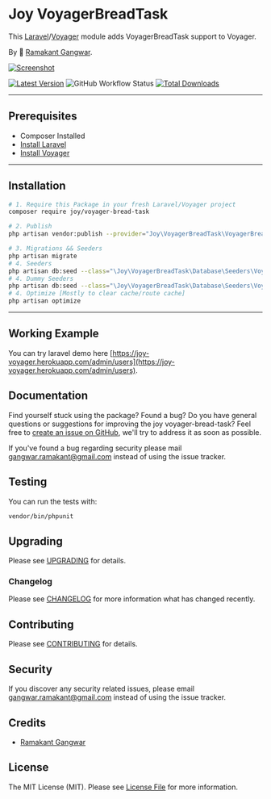 # Joy VoyagerBreadTask

This [Laravel](https://laravel.com/)/[Voyager](https://voyager.devdojo.com/) module adds VoyagerBreadTask support to Voyager.

By 🐼 [Ramakant Gangwar](https://github.com/rxcod9).

[![Screenshot](https://raw.githubusercontent.com/rxcod9/joy-voyager-bread-task/main/cover.jpg)](https://joy-voyager.herokuapp.com/)

[![Latest Version](https://img.shields.io/github/v/release/rxcod9/joy-voyager-bread-task?style=flat-square)](https://github.com/rxcod9/joy-voyager-bread-task/releases)
![GitHub Workflow Status](https://img.shields.io/github/workflow/status/rxcod9/joy-voyager-bread-task/run-tests?label=tests)
[![Total Downloads](https://img.shields.io/packagist/dt/joy/voyager-bread-task.svg?style=flat-square)](https://packagist.org/packages/joy/voyager-bread-task)

---

## Prerequisites

*   Composer Installed
*   [Install Laravel](https://laravel.com/docs/installation)
*   [Install Voyager](https://github.com/the-control-group/voyager)

---

## Installation

```bash
# 1. Require this Package in your fresh Laravel/Voyager project
composer require joy/voyager-bread-task

# 2. Publish
php artisan vendor:publish --provider="Joy\VoyagerBreadTask\VoyagerBreadTaskServiceProvider" --force

# 3. Migrations && Seeders
php artisan migrate
# 4. Seeders
php artisan db:seed --class="\Joy\VoyagerBreadTask\Database\Seeders\VoyagerDatabaseSeeder" --force
# 4. Dummy Seeders
php artisan db:seed --class="\Joy\VoyagerBreadTask\Database\Seeders\VoyagerDummyDatabaseSeeder" --force
# 4. Optimize [Mostly to clear cache/route cache]
php artisan optimize
```

---


## Working Example

You can try laravel demo here [https://joy-voyager.herokuapp.com/admin/users](https://joy-voyager.herokuapp.com/admin/users).

## Documentation

Find yourself stuck using the package? Found a bug? Do you have general questions or suggestions for improving the joy voyager-bread-task? Feel free to [create an issue on GitHub](https://github.com/rxcod9/joy-voyager-bread-task/issues), we'll try to address it as soon as possible.

If you've found a bug regarding security please mail [gangwar.ramakant@gmail.com](mailto:gangwar.ramakant@gmail.com) instead of using the issue tracker.

## Testing

You can run the tests with:

```bash
vendor/bin/phpunit
```

## Upgrading

Please see [UPGRADING](UPGRADING.md) for details.

### Changelog

Please see [CHANGELOG](CHANGELOG.md) for more information what has changed recently.

## Contributing

Please see [CONTRIBUTING](CONTRIBUTING.md) for details.

## Security

If you discover any security related issues, please email [gangwar.ramakant@gmail.com](mailto:gangwar.ramakant@gmail.com) instead of using the issue tracker.

## Credits

- [Ramakant Gangwar](https://github.com/rxcod9)

## License

The MIT License (MIT). Please see [License File](LICENSE.md) for more information.
